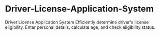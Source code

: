 # Driver-License-Application-System
Driver License Application System  Efficiently determine driver's license eligibility. Enter personal details, calculate age, and check eligibility status.
